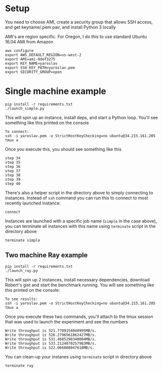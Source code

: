 # Setup

You need to choose AMI, create a security group that allows SSH access, and get keyname/.pem pair, and install Python 3 locally


AMI's are region specific. For Oregon, I do this to use standard Ubuntu 16.04 AMI from Amazon

```
aws configure
export AWS_DEFAULT_REGION=us-west-2
export AMI=ami-0def3275
export KEY_NAME=yaroslav
export SSH_KEY_PATH=yaroslav.pem
export SECURITY_GROUP=open
```


# Single machine example

```
pip install -r requirements.txt
./launch_simple.py
```

This will spin up an instance, install deps, and start a Python loop. You'll see something like this printed on the console

```
To connect:
ssh -i yaroslav.pem -o StrictHostKeyChecking=no ubuntu@34.215.161.205
tmux a
```
Once you execute this, you should see something like this

```
step 34
step 35
step 36
step 37
step 38
step 39
step 40
```

There's also a helper script in the directory above to simply connecting to instances. Instead of `ssh` command you can run this to connect to most recently launched instance:

```
connect
```

Instances are launched with a specific job name (`simple` in the case above), you can terminate all instances with this name using `terminate` script in the directory above

```
terminate simple
```


## Two machine Ray example

```
pip install -r requirements.txt
./launch_ray.py
```

This will spin up 2 instances, install necessary dependencies, download Robert's gist and start the benchmark running. You will see something like this printed on the console:

```
To see results:
ssh -i yaroslav.pem -o StrictHostKeyChecking=no ubuntu@34.215.161.205
tmux a
```

Once you execute these two commands, you'll attach to the tmux session that was used to launch the experiment and see the numbers

```
Write throughput is 521.7789154048995MB/s.
Write throughput is 526.2796561862427MB/s.
Write throughput is 531.4685290340004MB/s.
Write throughput is 533.2124070257983MB/s.
Write throughput is 522.066088047618MB/s.
```

You can clean-up your instanes using `terminate` script in directory above

```
terminate ray
```
